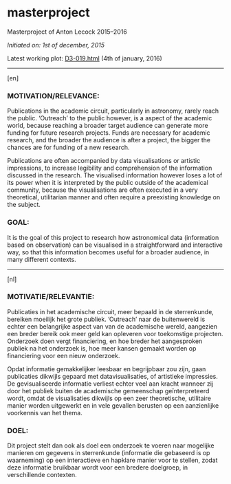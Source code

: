 # masterproject

Masterproject of Anton Lecock 2015–2016

*Initiated on: 1st of december, 2015*

Latest working plot: [D3-019.html](http://antonlecock.github.io/masterproject/D3-019.html) (4th of january, 2016)

---

[en]

### MOTIVATION/RELEVANCE:

Publications in the academic circuit, particularly in astronomy, rarely reach the public. ‘Outreach’ to the public however, is a aspect of the academic world, because reaching a broader target audience can generate more funding for future research projects. Funds are necessary for academic research, and the broader the audience is after a project, the bigger the chances are for funding of a new research. 

Publications are often accompanied by data visualisations or artistic impressions, to increase legibility and comprehension of the information discussed in the research. The visualised information however loses a lot of its power when it is interpreted by the public outside of the academical community, because the visualisations are often executed in a very theoretical, utilitarian manner and often require a preexisting knowledge on the subject.

### GOAL:

It is the goal of this project to research how astronomical data (information based on observation) can be visualised in a straightforward and interactive way, so that this information becomes useful for a broader audience, in many different contexts.


---

[nl]

### MOTIVATIE/RELEVANTIE:

Publicaties in het academische circuit, meer bepaald in de sterrenkunde, bereiken moeilijk het grote publiek. ’Outreach’ naar de buitenwereld is echter een belangrijke aspect van van de academische wereld, aangezien een breder bereik ook meer geld kan opleveren voor toekomstige projecten. Onderzoek doen vergt financiering, en hoe breder het aangesproken publiek na het onderzoek is, hoe meer kansen gemaakt worden op financiering voor een nieuw onderzoek.

Opdat informatie gemakkelijker leesbaar en begrijpbaar zou zijn, gaan publicaties dikwijls gepaard met datavisualisaties, of artistieke impressies. De gevisualiseerde informatie verliest echter veel aan kracht wanneer zij door het publiek buiten de academische gemeenschap geïnterpreteerd wordt, omdat de visualisaties dikwijls op een zeer theoretische, utilitaire manier worden uitgewerkt en in vele gevallen berusten op een aanzienlijke voorkennis van het thema. 

### DOEL:

Dit project stelt dan ook als doel een onderzoek te voeren naar mogelijke manieren om gegevens in sterrenkunde (informatie die gebaseerd is op waarneming) op een interactieve en hapklare manier voor te stellen, zodat deze informatie bruikbaar wordt voor een bredere doelgroep, in verschillende contexten. 

